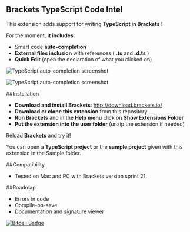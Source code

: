 Brackets TypeScript Code Intel 
-------------------

This extension adds support for writing **TypeScript in Brackets** ! 

For the moment, **it includes**:

* Smart code **auto-completion**
* **External files inclusion** with references ( **.ts** and **.d.ts** )
* **Quick Edit** (open the declaration of what you clicked on)

![TypeScript auto-completion screenshot](http://i.minus.com/jBFtqwppfaQ1d.PNG "TypeScript auto-completion screenshot")

![TypeScript auto-completion screenshot](http://i.minus.com/jbpJxdk9UBkkUA.PNG "TypeScript auto-completion screenshot")

##Installation

* **Download and install Brackets**: http://download.brackets.io/
* **Download or clone this extension** from this repository
* **Run Brackets** and in the **Help menu** click on **Show Extensions Folder**
* **Put the extension into the user folder** (unzip the extension if needed)

Reload **Brackets** and try it!

You can open a **TypeScript project** or the **sample project** given 
with this extension in the Sample folder.

##Compatibility

* Tested on Mac and PC with Brackets version sprint 21.

##Roadmap

* Errors in code
* Compile-on-save
* Documentation and signature viewer


[![Bitdeli Badge](https://d2weczhvl823v0.cloudfront.net/tomsdev/brackets-typescript-code-intel/trend.png)](https://bitdeli.com/free "Bitdeli Badge")

